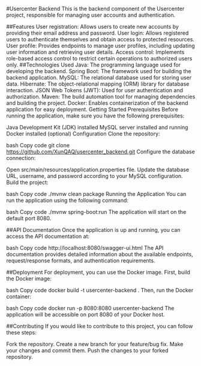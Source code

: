#Usercenter Backend
This is the backend component of the Usercenter project, responsible for managing user accounts and authentication.

##Features
User registration: Allows users to create new accounts by providing their email address and password.
User login: Allows registered users to authenticate themselves and obtain access to protected resources.
User profile: Provides endpoints to manage user profiles, including updating user information and retrieving user details.
Access control: Implements role-based access control to restrict certain operations to authorized users only.
##Technologies Used
Java: The programming language used for developing the backend.
Spring Boot: The framework used for building the backend application.
MySQL: The relational database used for storing user data.
Hibernate: The object-relational mapping (ORM) library for database interaction.
JSON Web Tokens (JWT): Used for user authentication and authorization.
Maven: The build automation tool for managing dependencies and building the project.
Docker: Enables containerization of the backend application for easy deployment.
Getting Started
Prerequisites
Before running the application, make sure you have the following prerequisites:

Java Development Kit (JDK) installed
MySQL server installed and running
Docker installed (optional)
Configuration
Clone the repository:

bash
Copy code
git clone https://github.com/XunQAQ/usercenter_backend.git
Configure the database connection:

Open src/main/resources/application.properties file.
Update the database URL, username, and password according to your MySQL configuration.
Build the project:

bash
Copy code
./mvnw clean package
Running the Application
You can run the application using the following command:

bash
Copy code
./mvnw spring-boot:run
The application will start on the default port 8080.

##API Documentation
Once the application is up and running, you can access the API documentation at:

bash
Copy code
http://localhost:8080/swagger-ui.html
The API documentation provides detailed information about the available endpoints, request/response formats, and authentication requirements.

##Deployment
For deployment, you can use the Docker image. First, build the Docker image:

bash
Copy code
docker build -t usercenter-backend .
Then, run the Docker container:

bash
Copy code
docker run -p 8080:8080 usercenter-backend
The application will be accessible on port 8080 of your Docker host.

##Contributing
If you would like to contribute to this project, you can follow these steps:

Fork the repository.
Create a new branch for your feature/bug fix.
Make your changes and commit them.
Push the changes to your forked repository.
